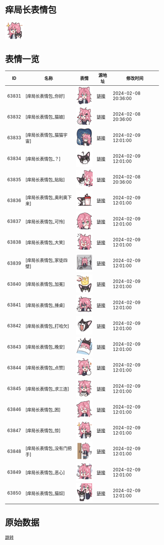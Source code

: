 # 痒局长表情包

<img src="./cover.png" height="60" alt="cover" />

# 表情一览

|ID|名称|表情|源地址|修改时间|
|----|----|----|----|----|
|63831|[痒局长表情包_你好]|<img src="./pic/063831_%5B痒局长表情包_你好%5D.png" height="60" alt="你好"/>|[链接](https://i0.hdslb.com/bfs/garb/f5873e74e32d126729e28061c6c6e691494988b8.png)|2024-02-08 20:36:00|
|63832|[痒局长表情包_猫娘]|<img src="./pic/063832_%5B痒局长表情包_猫娘%5D.png" height="60" alt="猫娘"/>|[链接](https://i0.hdslb.com/bfs/garb/24ed165ec656757575dbdc106ec3781fad7069b3.png)|2024-02-08 20:36:00|
|63833|[痒局长表情包_猫猫宇宙]|<img src="./pic/063833_%5B痒局长表情包_猫猫宇宙%5D.png" height="60" alt="猫猫宇宙"/>|[链接](https://i0.hdslb.com/bfs/garb/16a6f45c1f736257f0bf42f8fdb7d9fd583d51d0.png)|2024-02-09 12:01:00|
|63834|[痒局长表情包_？]|<img src="./pic/063834_%5B痒局长表情包_？%5D.png" height="60" alt="？"/>|[链接](https://i0.hdslb.com/bfs/garb/5111ffe502b913ea73e0ee7829d96749274ff697.png)|2024-02-09 12:01:00|
|63835|[痒局长表情包_贴贴]|<img src="./pic/063835_%5B痒局长表情包_贴贴%5D.png" height="60" alt="贴贴"/>|[链接](https://i0.hdslb.com/bfs/garb/eeb66603d55ccbcc6e9f6bcd2ab68a28b61394ef.png)|2024-02-08 20:36:00|
|63836|[痒局长表情包_奥利奥下来]|<img src="./pic/063836_%5B痒局长表情包_奥利奥下来%5D.png" height="60" alt="奥利奥下来"/>|[链接](https://i0.hdslb.com/bfs/garb/e4482b1d24c84c71254a684bd59ff05a3453a26e.png)|2024-02-09 12:01:00|
|63837|[痒局长表情包_可怜]|<img src="./pic/063837_%5B痒局长表情包_可怜%5D.png" height="60" alt="可怜"/>|[链接](https://i0.hdslb.com/bfs/garb/2fa6d4faa23e491e760b31ce2a7a9e093aca5164.png)|2024-02-09 12:01:00|
|63838|[痒局长表情包_大笑]|<img src="./pic/063838_%5B痒局长表情包_大笑%5D.png" height="60" alt="大笑"/>|[链接](https://i0.hdslb.com/bfs/garb/ff9d7f28fb62f3119ae165204e57273d129bb390.png)|2024-02-09 12:01:00|
|63839|[痒局长表情包_家徒四壁]|<img src="./pic/063839_%5B痒局长表情包_家徒四壁%5D.png" height="60" alt="家徒四壁"/>|[链接](https://i0.hdslb.com/bfs/garb/3e5b6d730f76918e523281b576b1d6a07c913cf4.png)|2024-02-09 12:01:00|
|63840|[痒局长表情包_加冕]|<img src="./pic/063840_%5B痒局长表情包_加冕%5D.png" height="60" alt="加冕"/>|[链接](https://i0.hdslb.com/bfs/garb/449d4a4c3cd748d6ee215da7329a09405b19796c.png)|2024-02-09 12:01:00|
|63841|[痒局长表情包_捶桌]|<img src="./pic/063841_%5B痒局长表情包_捶桌%5D.png" height="60" alt="捶桌"/>|[链接](https://i0.hdslb.com/bfs/garb/d81d646577a064d2185fbb83974e0cad6e51834f.png)|2024-02-09 12:01:00|
|63842|[痒局长表情包_打哈欠]|<img src="./pic/063842_%5B痒局长表情包_打哈欠%5D.png" height="60" alt="打哈欠"/>|[链接](https://i0.hdslb.com/bfs/garb/e81aea83d79be413cbcbf646430bd0a716fd5927.png)|2024-02-09 12:01:00|
|63843|[痒局长表情包_晚安]|<img src="./pic/063843_%5B痒局长表情包_晚安%5D.png" height="60" alt="晚安"/>|[链接](https://i0.hdslb.com/bfs/garb/5c81136cd6671636987840f7898245751b83c018.png)|2024-02-09 12:01:00|
|63844|[痒局长表情包_点赞]|<img src="./pic/063844_%5B痒局长表情包_点赞%5D.png" height="60" alt="点赞"/>|[链接](https://i0.hdslb.com/bfs/garb/4f3e72c169faf674bd114a83816cc421e810d141.png)|2024-02-09 12:01:00|
|63845|[痒局长表情包_求三连]|<img src="./pic/063845_%5B痒局长表情包_求三连%5D.png" height="60" alt="求三连"/>|[链接](https://i0.hdslb.com/bfs/garb/d9cf7083d5864c606ac2314a502e477a37e04e30.png)|2024-02-09 12:01:00|
|63846|[痒局长表情包_困]|<img src="./pic/063846_%5B痒局长表情包_困%5D.png" height="60" alt="困"/>|[链接](https://i0.hdslb.com/bfs/garb/c6facf9bab96dbbe1185e53ed6fbbd2e42b82bfa.png)|2024-02-09 12:01:00|
|63847|[痒局长表情包_惊]|<img src="./pic/063847_%5B痒局长表情包_惊%5D.png" height="60" alt="惊"/>|[链接](https://i0.hdslb.com/bfs/garb/3d81e38227528e533ab989643004d3d0ad71ee57.png)|2024-02-09 12:01:00|
|63848|[痒局长表情包_没有门把手]|<img src="./pic/063848_%5B痒局长表情包_没有门把手%5D.png" height="60" alt="没有门把手"/>|[链接](https://i0.hdslb.com/bfs/garb/e1ace37394712d9f856dce0753d77c144dbc6f53.png)|2024-02-09 12:01:00|
|63849|[痒局长表情包_恶心]|<img src="./pic/063849_%5B痒局长表情包_恶心%5D.png" height="60" alt="恶心"/>|[链接](https://i0.hdslb.com/bfs/garb/96ae24c5e9b96cc6f13e2d8b6a8596b4ccfce92e.png)|2024-02-09 12:01:00|
|63850|[痒局长表情包_猫奴]|<img src="./pic/063850_%5B痒局长表情包_猫奴%5D.png" height="60" alt="猫奴"/>|[链接](https://i0.hdslb.com/bfs/garb/6d8c6a5805dfec04c0571eaa857205aa5b874101.png)|2024-02-09 12:01:00|

# 原始数据

[跳转](./raw.json)

